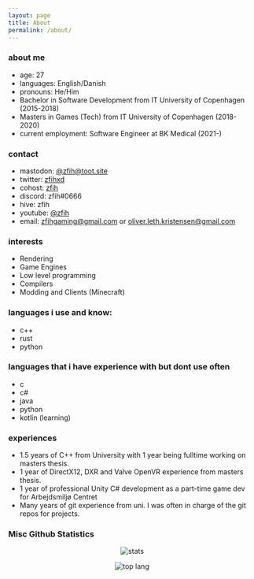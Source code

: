 ```yaml
---
layout: page
title: About
permalink: /about/
---
```


### about me
 - age: 27
 - languages: English/Danish
 - pronouns: He/Him
 - Bachelor in Software Development from IT University of Copenhagen (2015-2018)
 - Masters in Games (Tech) from IT University of Copenhagen (2018-2020)
 - current employment: Software Engineer at BK Medical (2021-)

### contact
 - mastodon: [@zfih@toot.site](https://toot.site/@zfih)
 - twitter: [zfihxd](https://twitter.com/zfihxd)
 - cohost: [zfih](https://cohost.org/zfih)
 - discord: zfih#0666
 - hive: zfih
 - youtube: [@zfih](https://www.youtube.com/@zfih)
 - email: [zfihgaming@gmail.com](mailto:zfihgaming@gmail.com) or [oliver.leth.kristensen@gmail.com](mailto:oliver.leth.kristensen@gmail.com)

### interests
 - Rendering
 - Game Engines
 - Low level programming
 - Compilers
 - Modding and Clients (Minecraft)

### languages i use and know:
 - c++
 - rust
 - python

### languages that i have experience with but dont use often
 - c
 - c#
 - java
 - python
 - kotlin (learning)
	
### experiences
 - 1.5 years of C++ from University with 1 year being fulltime working on masters thesis.
 - 1 year of DirectX12, DXR and Valve OpenVR experience from masters thesis.
 - 1 year of professional Unity C# development as a part-time game dev for Arbejdsmiljø Centret
 - Many years of git experience from uni. I was often in charge of the git repos for projects.

	
### Misc Github Statistics

<p align="center">
  <img src="https://github-readme-stats.vercel.app/api?username=zfih&show_icons=true" alt="stats"/>
</p>

<p align="center">
  <img src="https://github-readme-stats.vercel.app/api/top-langs/?username=zfih" alt="top lang"/>
</p>
